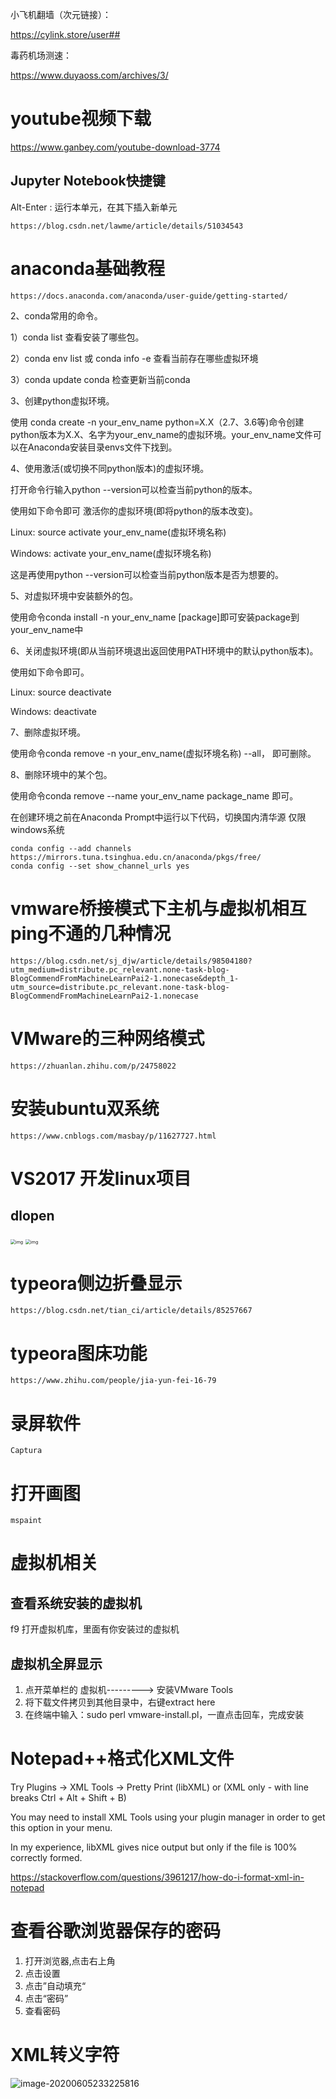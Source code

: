 

小飞机翻墙（次元链接）：

https://cylink.store/user##

毒药机场测速：

https://www.duyaoss.com/archives/3/



# youtube视频下载

https://www.ganbey.com/youtube-download-3774





## Jupyter Notebook快捷键

Alt-Enter : 运行本单元，在其下插入新单元

```
https://blog.csdn.net/lawme/article/details/51034543
```



# anaconda基础教程

```
https://docs.anaconda.com/anaconda/user-guide/getting-started/
```

2、conda常用的命令。

  1）conda list 查看安装了哪些包。

  2）conda env list 或 conda info -e 查看当前存在哪些虚拟环境

  3）conda update conda 检查更新当前conda

3、创建python虚拟环境。

   使用 conda create -n your_env_name python=X.X（2.7、3.6等)命令创建python版本为X.X、名字为your_env_name的虚拟环境。your_env_name文件可以在Anaconda安装目录envs文件下找到。

4、使用激活(或切换不同python版本)的虚拟环境。

  打开命令行输入python --version可以检查当前python的版本。

  使用如下命令即可 激活你的虚拟环境(即将python的版本改变)。

  Linux: source activate your_env_name(虚拟环境名称)

  Windows: activate your_env_name(虚拟环境名称)

  这是再使用python --version可以检查当前python版本是否为想要的。

5、对虚拟环境中安装额外的包。

  使用命令conda install -n your_env_name [package]即可安装package到your_env_name中

6、关闭虚拟环境(即从当前环境退出返回使用PATH环境中的默认python版本)。

  使用如下命令即可。

  Linux: source deactivate

  Windows: deactivate

7、删除虚拟环境。

  使用命令conda remove -n your_env_name(虚拟环境名称) --all， 即可删除。

8、删除环境中的某个包。

  使用命令conda remove --name your_env_name package_name 即可。



在创建环境之前在Anaconda Prompt中运行以下代码，切换国内清华源
仅限windows系统

```
conda config --add channels https://mirrors.tuna.tsinghua.edu.cn/anaconda/pkgs/free/
conda config --set show_channel_urls yes
```

# vmware桥接模式下主机与虚拟机相互ping不通的几种情况

```
https://blog.csdn.net/sj_djw/article/details/98504180?utm_medium=distribute.pc_relevant.none-task-blog-BlogCommendFromMachineLearnPai2-1.nonecase&depth_1-utm_source=distribute.pc_relevant.none-task-blog-BlogCommendFromMachineLearnPai2-1.nonecase
```



# VMware的三种网络模式

```
https://zhuanlan.zhihu.com/p/24758022
```



# 安装ubuntu双系统

```
https://www.cnblogs.com/masbay/p/11627727.html
```

# VS2017 开发linux项目

## dlopen

<img src="E:\mygithub\markdown_note\images\1550546129_560350.png" alt="img" style="zoom:50%;" />

<img src="E:\mygithub\markdown_note\images\1550546129_911639.png" alt="img" style="zoom:50%;" />

# typeora侧边折叠显示

```
https://blog.csdn.net/tian_ci/article/details/85257667
```

# typeora图床功能

```
https://www.zhihu.com/people/jia-yun-fei-16-79
```



# 录屏软件

```
Captura
```

# 打开画图

```
mspaint
```

# 虚拟机相关

## 查看系统安装的虚拟机

f9 打开虚拟机库，里面有你安装过的虚拟机

## 虚拟机全屏显示

1. 点开菜单栏的 虚拟机---------> 安装VMware Tools
2. 将下载文件拷贝到其他目录中，右键extract here
3. 在终端中输入：sudo perl vmware-install.pl，一直点击回车，完成安装



# Notepad++格式化XML文件

Try Plugins -> XML Tools -> Pretty Print (libXML) or (XML only - with line breaks Ctrl + Alt + Shift + B)

You may need to install XML Tools using your plugin manager in order to get this option in your menu.

In my experience, libXML gives nice output but only if the file is 100% correctly formed.

https://stackoverflow.com/questions/3961217/how-do-i-format-xml-in-notepad

# 查看谷歌浏览器保存的密码

1. 打开浏览器,点击右上角
2. 点击设置
3. 点击”自动填充“
4. 点击“密码”
5. 查看密码

# XML转义字符

![image-20200605233225816](E:\mygithub\markdown_note\images\image-20200605233225816.png)